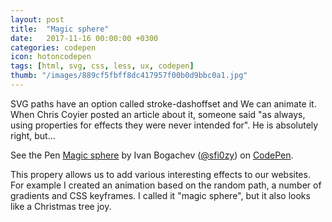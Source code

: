 ```yaml
---
layout: post
title:  "Magic sphere"
date:   2017-11-16 00:00:00 +0300
categories: codepen
icon: hotoncodepen
tags: [html, svg, css, less, ux, codepen]
thumb: "/images/889cf5fbff8dc417957f00b0d9bbc0a1.jpg"
---
```


SVG paths have an option called stroke-dashoffset and We can animate it. When Chris Coyier posted an article about it, someone said "as always, using properties for effects they were never intended for". He is absolutely right, but...

<p data-height="409" data-theme-id="light" data-slug-hash="JOrGjX" data-default-tab="css,result" data-user="sfi0zy" data-embed-version="2" data-pen-title="Magic sphere" class="codepen">See the Pen <a href="https://codepen.io/sfi0zy/pen/JOrGjX/">Magic sphere</a> by Ivan Bogachev (<a href="https://codepen.io/sfi0zy">@sfi0zy</a>) on <a href="https://codepen.io">CodePen</a>.</p>
<script async src="https://production-assets.codepen.io/assets/embed/ei.js"></script>

This propery allows us to add various interesting effects to our websites. For example I created an animation based on the random path, a number of gradients and CSS keyframes. I called it "magic sphere", but it also looks like a Christmas tree joy.

